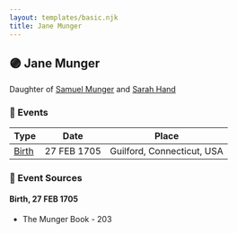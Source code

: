 ```yaml
---
layout: templates/basic.njk
title: Jane Munger
---
```

## 🟣 Jane Munger

Daughter of [Samuel Munger](/people/5/57362828) and [Sarah Hand](/people/7/75255100)

### 📆 Events

Type | Date | Place
------ | ------ | ------
[Birth](#event-2fc20ad5-5a83-49c1-92ca-fe52013995f8) | 27 FEB 1705 | Guilford, Connecticut, USA

### 📰 Event Sources

#### <a id="event-2fc20ad5-5a83-49c1-92ca-fe52013995f8"></a> Birth, 27 FEB 1705
* The Munger Book  - 203